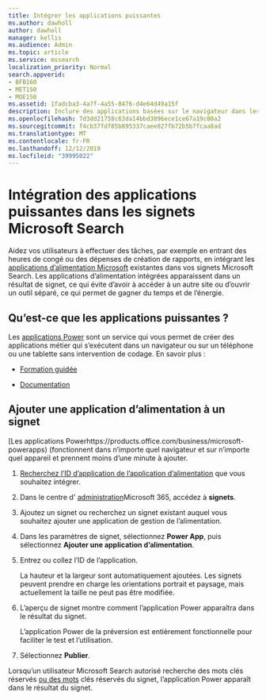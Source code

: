 ```yaml
---
title: Intégrer les applications puissantes
ms.author: dawholl
author: dawholl
manager: kellis
ms.audience: Admin
ms.topic: article
ms.service: mssearch
localization_priority: Normal
search.appverid:
- BFB160
- MET150
- MOE150
ms.assetid: 1fadcba3-4a7f-4a55-8476-d4e64d49a15f
description: Inclure des applications basées sur le navigateur dans les résultats de signets pour Microsoft Search
ms.openlocfilehash: 7d3dd21758c63da14bbd3896ece1ce67a19c80a2
ms.sourcegitcommit: f4cb37fdf85b895337caee827fb72b5b7fcaa8ad
ms.translationtype: MT
ms.contentlocale: fr-FR
ms.lasthandoff: 12/12/2019
ms.locfileid: "39995022"
---
```

# <a name="integrate-power-apps-in-microsoft-search-bookmarks"></a>Intégration des applications puissantes dans les signets Microsoft Search
   
Aidez vos utilisateurs à effectuer des tâches, par exemple en entrant des heures de congé ou des dépenses de création de rapports, en intégrant les [applications d’alimentation Microsoft](https://products.office.com/business/microsoft-powerapps) existantes dans vos signets Microsoft Search. Les applications d’alimentation intégrées apparaissent dans un résultat de signet, ce qui évite d’avoir à accéder à un autre site ou d’ouvrir un outil séparé, ce qui permet de gagner du temps et de l’énergie.
  
## <a name="what-are-power-apps"></a>Qu’est-ce que les applications puissantes ?

Les [applications Power](https://products.office.com/business/microsoft-powerapps) sont un service qui vous permet de créer des applications métier qui s’exécutent dans un navigateur ou sur un téléphone ou une tablette sans intervention de codage. En savoir plus :
  
- [Formation guidée](https://docs.microsoft.com/learn/browse/?products=powerapps)
    
- [Documentation](https://docs.microsoft.com/powerapps/)
    
## <a name="add-a-power-app-to-a-bookmark"></a>Ajouter une application d’alimentation à un signet

[Les applications Powerhttps://products.office.com/business/microsoft-powerapps) (fonctionnent dans n’importe quel navigateur et sur n’importe quel appareil et prennent moins d’une minute à ajouter.
  
1. [Recherchez l’ID d’application de l’application d’alimentation](https://docs.microsoft.com/powerapps/maker/canvas-apps/get-sessionid#get-an-app-id) que vous souhaitez intégrer.
    
2. Dans le centre d' [administration](https://admin.microsoft.com)Microsoft 365, accédez à **signets**.
    
3. Ajoutez un signet ou recherchez un signet existant auquel vous souhaitez ajouter une application de gestion de l’alimentation.
    
4. Dans les paramètres de signet, sélectionnez **Power App**, puis sélectionnez **Ajouter une application d’alimentation**.
    
5. Entrez ou collez l’ID de l’application.
    
    La hauteur et la largeur sont automatiquement ajoutées. Les signets peuvent prendre en charge les orientations portrait et paysage, mais actuellement la taille ne peut pas être modifiée.
    
6. L’aperçu de signet montre comment l’application Power apparaîtra dans le résultat du signet.
    
    L’application Power de la préversion est entièrement fonctionnelle pour faciliter le test et l’utilisation.
    
7. Sélectionnez **Publier**.
    
Lorsqu’un utilisateur Microsoft Search autorisé recherche des mots clés réservés [ou des mots](https://Bing.com) clés réservés du signet, l’application Power apparaît dans le résultat du signet.
